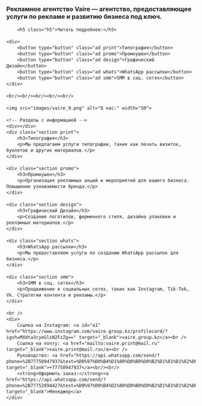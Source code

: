 <!DOCTYPE html>
<html lang="ru">
<head>
    <meta charset="utf-8">
    <meta name="viewport" content="width=device-width, initial-scale=1">
    <title>Vaire.kz</title>
    <link rel="icon" href="images/vaire_2_1 (1).png" type="image/x-icon">
    <link href="Vaire.css" rel="stylesheet" type="text/css"/>
    <script type="text/javascript" src="jquery-3.7.1.slim.js"></script>
    <script type="text/javascript" src="Vaire.js"></script>
    <style>
        .section {
            display: none;
        }
    </style>
</head>

<body>
    <div>
        <h3>Рекламное агентство Vaire — агентство, предоставляющее услуги по рекламе и развитию бизнеса под ключ.</h3>
    </div>

        <h5 class="h5">Читать подробнее:</h5>

    <div>
        <button type="button" class="ad print">Типография</button>
        <button type="button" class="ad promo">Промоушен</button>
        <button type="button" class="ad design">Графический Дизайн</button>
        <button type="button" class="ad whats">WhatsApp рассылки</button>
        <button type="button" class="ad smm">SMM в соц. сетях</button>
    </div>

    <br/><br/><br/><br/><br/>

    <img src="images/vaire_9.png" alt="О нас:" width="50">

    <!-- Разделы с информацией -->
    <div></div>
    <div class="section print">
        <h3>Типография</h3>
        <p>Мы предлагаем услуги типографии, такие как печать визиток, буклетов и других материалов.</p>
    </div>

    <div class="section promo">
        <h3>Промоушен</h3>
        <p>Организация рекламных акций и мероприятий для вашего бизнеса. Повышение узнаваемости бренда.</p>
    </div>

    <div class="section design">
        <h3>Графический Дизайн</h3>
        <p>Создание логотипов, фирменного стиля, дизайна упаковки и рекламных материалов.</p>
    </div>

    <div class="section whats">
        <h3>WhatsApp рассылки</h3>
        <p>Мы предоставляем услуги по созданию WhatsApp рассылок для бизнеса.</p>
    </div>

    <div class="section smm">
        <h3>SMM в соц. сетях</h3>
        <p>Продвижение в социальных сетях, таких как Instagram, Tik-Tok, Vk. Стратегии контента и рекламы.</p>
    </div>

    <br />
    <div>
        Ссылка на Instagram: <a id="a1" href="https://www.instagram.com/vaire.group.kz/profilecard/?igsh=MXdta3cyeGlsN2FzZg==" target="_blank">vaire.group.kz</a><br />
        Ссылка на почту: <a href="mailto:vaire.print@mail.ru" target="_blank">vaire.print@mail.ru</a><br />
        Руководство: <a href="https://api.whatsapp.com/send/?phone=%2B77750947937&text=%D0%97%D0%B4%D1%80%D0%B0%D0%B2%D1%81%D1%82%D0%B2%D1%83%D0%B9%D1%82%D0%B5%21%0A%28%D0%9F%D0%B8%D1%88%D1%83%20%D0%B2%D0%B0%D0%BC%20%D1%81%20%D1%81%D0%B0%D0%B9%D1%82%D0%B0%20vaire.kz%29" target="_blank">+77750947937</a><br/><br/>
        <strong>Оформить заказ:</strong><a href="https://api.whatsapp.com/send/?phone=%2B77752894427&text=%D0%97%D0%B4%D1%80%D0%B0%D0%B2%D1%81%D1%82%D0%B2%D1%83%D0%B9%D1%82%D0%B5%21%0A%28%D0%9F%D0%B8%D1%88%D1%83%20%D0%B2%D0%B0%D0%BC%20%D1%81%20%D1%81%D0%B0%D0%B9%D1%82%D0%B0%20vaire.kz%29" target="_blank">Менеджер</a>
    </div>
</body>
</html>
